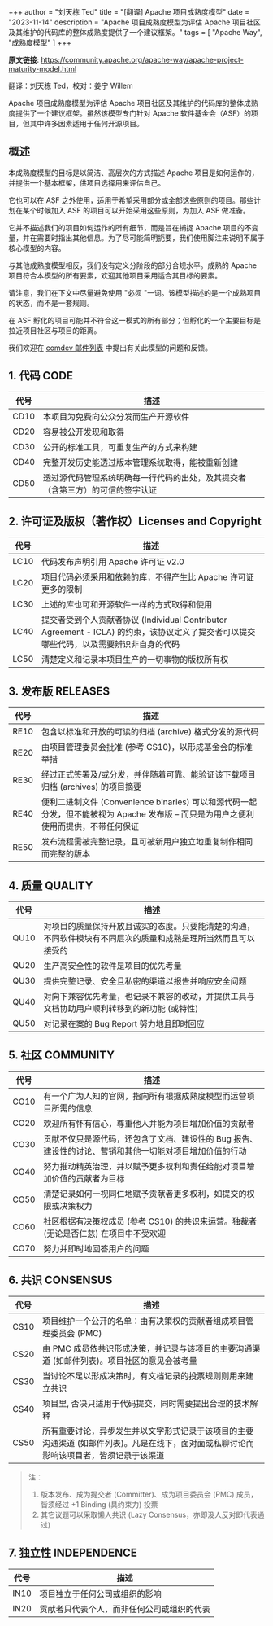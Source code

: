 +++
author = "刘天栋 Ted"
title = "[翻译] Apache 项目成熟度模型"
date = "2023-11-14"
description = "Apache 项目成熟度模型为评估 Apache 项目社区及其维护的代码库的整体成熟度提供了一个建议框架。"
tags = [
    "Apache Way",
    "成熟度模型"
]
+++


**原文链接**:
<https://community.apache.org/apache-way/apache-project-maturity-model.html>

翻译：刘天栋 Ted，校对：姜宁 Willem

Apache 项目成熟度模型为评估 Apache 项目社区及其维护的代码库的整体成熟度提供了一个建议框架。虽然该模型专门针对 Apache 软件基金会（ASF）的项目，但其中许多因素适用于任何开源项目。

## 概述

本成熟度模型的目标是以简洁、高层次的方式描述 Apache 项目是如何运作的，并提供一个基本框架，供项目选择用来评估自己。

它也可以在 ASF 之外使用，适用于希望采用部分或全部这些原则的项目。那些计划在某个时候加入 ASF 的项目可以开始采用这些原则，为加入 ASF 做准备。

它并不描述我们的项目如何运作的所有细节，而是旨在捕捉 Apache 项目的不变量，并在需要时指出其他信息。为了尽可能简明扼要，我们使用脚注来说明不属于核心模型的内容。

与其他成熟度模型相反，我们没有定义分阶段的部分合规水平。成熟的 Apache 项目符合本模型的所有要素，欢迎其他项目采用适合其目标的要素。

请注意，我们在下文中尽量避免使用 "必须 "一词。该模型描述的是一个成熟项目的状态，而不是一套规则。

在 ASF 孵化的项目可能并不符合这一模式的所有部分；但孵化的一个主要目标是拉近项目社区与项目的距离。

我们欢迎在 [comdev 邮件列表](https://lists.apache.org/list.html?dev@community.apache.org) 中提出有关此模型的问题和反馈。

## 1. 代码 CODE

| 代号 | 描述                                                     |
| ---- | ------------------------------------------------------- |
| CD10 | 本项目为免费向公众分发而生产开源软件                          |
| CD20 | 容易被公开发现和取得                                       |
| CD30 | 公开的标准工具，可重复生产的方式来构建                        |
| CD40 | 完整开发历史能透过版本管理系统取得，能被重新创建                   |
| CD50 | 透过源代码管理系统明确每一行代码的出处，及其提交者（含第三方）的可信的签字认证 |

## 2. 许可证及版权（著作权）Licenses and Copyright

| 代号 | 描述                                                     |
| ---- | ------------------------------------------------------ |
| LC10 | 代码发布声明引用 Apache 许可证 v2.0                        |
| LC20 | 项目代码必须采用和依赖的库，不得产生比 Apache 许可证更多的限制   |
| LC30 | 上述的库也可和开源软件一样的方式取得和使用                     |
| LC40 | 提交者受到个人贡献者协议 (Individual Contributor Agreement - ICLA) 的约束，该协议定义了提交者可以提交哪些代码，以及需要辨识非自身的代码  |
| LC50 | 清楚定义和记录本项目生产的一切事物的版权所有权                 |

## 3. 发布版 RELEASES

| 代号 | 描述                                                     |
| ---- | ------------------------------------------------------- |
| RE10 | 包含以标准和开放的可读的归档 (archive) 格式分发的源代码         |
| RE20 | 由项目管理委员会批准 (参考 CS10)，以形成基金会的标准举措        |
| RE30 | 经过正式签署及/或分发，并伴随着可靠、能验证该下载项目归档 (archives) 的项目摘要 |
| RE40 | 便利二进制文件 (Convenience binaries) 可以和源代码一起分发，但不能被视为 Apache 发布版 – 而只是为用户之便利使用而提供，不带任何保证 |
| RE50 | 发布流程需被完整记录，且可被新用户独立地重复制作相同而完整的版本   |

## 4. 质量 QUALITY

| 代号 | 描述                                                     |
| ---- | ------------------------------------------------------- |
| QU10 | 对项目的质量保持开放且诚实的态度。只要能清楚的沟通，不同软件模块有不同层次的质量和成熟是理所当然而且可以接受的                              |
| QU20 | 生产高安全性的软件是项目的优先考量                            |
| QU30 | 提供完整记录、安全且私密的渠道以报告并响应安全问题               |
| QU40 | 对向下兼容优先考量，也记录不兼容的改动，并提供工具与文档协助用户顺利转移到的新功能 (或特性)                                             |
| QU50 | 对记录在案的 Bug Report 努力地且即时回应                     |

## 5. 社区 COMMUNITY

| 代号 | 描述                                                     |
| ---- | ------------------------------------------------------- |
| CO10 | 有一个广为人知的官网，指向所有根据成熟度模型而运营项目所需的信息   |
| CO20 | 欢迎所有怀有信心，尊重他人并能为项目增加价值的贡献者             |
| CO30 | 贡献不仅只是源代码，还包含了文档、建设性的 Bug 报告、建设性的讨论、营销和其他一切能对项目增加价值的行动 |
| CO40 | 努力推动精英治理，并以赋予更多权利和责任给能对项目增加价值的贡献者为目标 |
| CO50 | 清楚记录如何一视同仁地赋予贡献者更多权利，如提交的权限或决策权力   |
| CO60 | 社区根据有决策权成员 (参考 CS10) 的共识来运营。独裁者 (无论是否仁慈) 在项目中不受欢迎                                                |
| CO70 | 努力并即时地回答用户的问题                                   |

## 6. 共识 CONSENSUS

| 代号 | 描述                                                     |
| ---- | ------------------------------------------------------ |
| CS10 | 项目维护一个公开的名单：由有决策权的贡献者组成项目管理委员会 (PMC) |
| CS20 | 由 PMC 成员依共识形成决策，并记录与该项目的主要沟通渠道 (如邮件列表)。项目社区的意见会被考量 |
| CS30 | 当讨论不足以形成决策时，有文档记录的投票规则则用来建立共识 |
| CS40 | 项目里, 否决只适用于代码提交，同时需要提出合理的技术解释 |
| CS50 | 所有重要讨论，异步发生并以文字形式记录于该项目的主要沟通渠道 (如邮件列表)。凡是在线下，面对面或私聊讨论而影响该项目者，皆须记录于该渠道 |

> 注：
>
>   1. 版本发布、成为提交者 (Committer)、成为项目委员会 (PMC) 成员，皆须经过 +1 Binding (具约束力) 投票
>   2. 其它议题可以采取懒人共识 (Lazy Consensus，亦即没人反对即代表通过)

## 7. 独立性 INDEPENDENCE

| 代号 | 描述                           |
| ---- | ------------------------------ |
| IN10 | 项目独立于任何公司或组织的影响 |
| IN20 | 贡献者只代表个人，而非任何公司或组织的代表 |